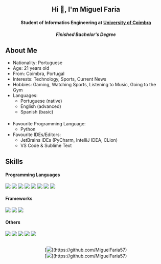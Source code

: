 <h2 align="center">Hi 👋, I'm Miguel Faria</h2>
<h4 align="center">Student of Informatics Engineering at <a href="https://www.uc.pt/">University of Coimbra</a></h4>
<h4 align="center"><em>Finished Bachelor's Degree</em></h4>
<!--![](https://media-exp1.licdn.com/dms/image/C4D16AQHpXNtKK4_LuA/profile-displaybackgroundimage-shrink_200_800/0/1656946356578?e=1662595200&v=beta&t=RL761l6VeYSqlssfOQIGsyOQW7X1jC3QjrLOETYbDYs)-->

## About Me
- Nationality: Portuguese
- Age: 21 years old
- From: Coimbra, Portugal
- Interests: Technology, Sports, Current News  
- Hobbies: Gaming, Watching Sports, Listening to Music, Going to the Gym
- Languages:
  - Portuguese (native)
  - English (advanced)
  - Spanish (basic)
####
- Favourite Programming Language: 
  - Python
- Favourite IDEs/Editors: 
  - JetBrains IDEs (PyCharm, IntelliJ IDEA, CLion)
  - VS Code & Sublime Text

## Skills
#### Programming Languages
[![](https://badgen.net/badge/icon/Python/red?icon=https://upload.wikimedia.org/wikipedia/commons/c/c3/Python-logo-notext.svg&label)](https://github.com/MiguelFaria57)
[![](https://badgen.net/badge/icon/Java/red?icon=https://cdn.worldvectorlogo.com/logos/java-14.svg&label)](https://github.com/MiguelFaria57)
[![](https://badgen.net/badge/icon/C/red?icon=https://upload.wikimedia.org/wikipedia/commons/1/18/C_Programming_Language.svg&label)](https://github.com/MiguelFaria57)
[![](https://badgen.net/badge/icon/C++/red?icon=https://upload.wikimedia.org/wikipedia/commons/1/18/ISO_C%2B%2B_Logo.svg&label)](https://github.com/MiguelFaria57)
[![](https://badgen.net/badge/M/Matlab/red)](https://github.com/MiguelFaria57)
[![](https://badgen.net/badge/icon/PostgresSQL/red?icon=https://upload.wikimedia.org/wikipedia/commons/2/29/Postgresql_elephant.svg&label)](https://github.com/MiguelFaria57)
[![](https://badgen.net/badge/icon/HTML/red?icon=https://cdn.worldvectorlogo.com/logos/html-1.svg&label)](https://github.com/MiguelFaria57)
[![](https://badgen.net/badge/icon/JavaScript/red?icon=https://upload.wikimedia.org/wikipedia/commons/9/99/Unofficial_JavaScript_logo_2.svg&label)](https://github.com/MiguelFaria57)

#### Frameworks
[![](https://badgen.net/badge/icon/Django/yellow?icon=https://cdn.worldvectorlogo.com/logos/django.svg&label)](https://github.com/MiguelFaria57)
[![](https://badgen.net/badge/icon/Spring/yellow?icon=https://cdn.worldvectorlogo.com/logos/spring-3.svg&label)](https://github.com/MiguelFaria57)
[![](https://badgen.net/badge/icon/OpenGL/yellow?icon=https://upload.wikimedia.org/wikipedia/commons/e/e9/Opengl-logo.svg&label)](https://github.com/MiguelFaria57)

#### Others
[![](https://badgen.net/badge/icon/Git/blue?icon=https://cdn.worldvectorlogo.com/logos/git-icon.svg&label)](https://github.com/MiguelFaria57)
[![](https://badgen.net/badge/icon/GitHub/blue?icon=https://cdn.worldvectorlogo.com/logos/github-icon-1.svg&label)](https://github.com/MiguelFaria57)
[![](https://badgen.net/badge/icon/GitLab/blue?icon=https://cdn.worldvectorlogo.com/logos/gitlab.svg&label)](https://github.com/MiguelFaria57)
[![](https://badgen.net/badge/icon/GitKraken/blue?icon=https://cdn.worldvectorlogo.com/logos/gitkraken.svg&label)](https://github.com/MiguelFaria57)
[![](https://badgen.net/badge/icon/Docker/blue?icon=https://images.ctfassets.net/yt43m1uzs5z0/IoUCngseBmMvW3vsuIWlL/60db9e5910321cb2492b05a1f1e42d55/docker.svg&label)](https://github.com/MiguelFaria57)

##
<p align="center">
  [<img src="https://github-readme-stats.vercel.app/api?username=MiguelFaria57&show_icons=true&theme=github_dark"/>](https://github.com/MiguelFaria57)
  <br>
  [<img src="https://github-readme-stats.vercel.app/api/top-langs?username=MiguelFaria57&layout=compact&theme=github_dark"/>](https://github.com/MiguelFaria57)
</p>
